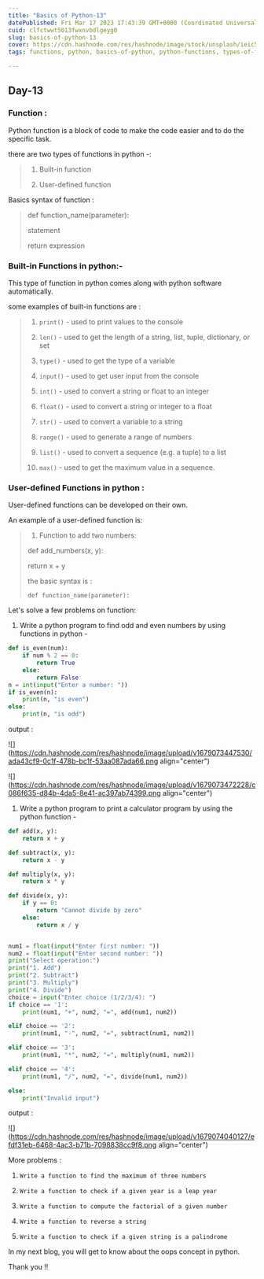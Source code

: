 ```yaml
---
title: "Basics of Python-13"
datePublished: Fri Mar 17 2023 17:43:39 GMT+0000 (Coordinated Universal Time)
cuid: clfctwwt5013fwxnvbdlgeyg0
slug: basics-of-python-13
cover: https://cdn.hashnode.com/res/hashnode/image/stock/unsplash/ieic5Tq8YMk/upload/f6f37465e81cddaa4f2973e3f56dd558.jpeg
tags: functions, python, basics-of-python, python-functions, types-of-functions

---
```


## Day-13

### Function :

Python function is a block of code to make the code easier and to do the specific task.

there are two types of functions in python -:

> 1. Built-in function
>     
> 2. User-defined function
>     

Basics syntax of function :

> def function\_name(parameter):
> 
> statement
> 
> return expression

### Built-in Functions in python:-

This type of function in python comes along with python software automatically.

some examples of built-in functions are :

> 1. `print()` - used to print values to the console
>     
> 2. `len()` - used to get the length of a string, list, tuple, dictionary, or set
>     
> 3. `type()` - used to get the type of a variable
>     
> 4. `input()` - used to get user input from the console
>     
> 5. `int()` - used to convert a string or float to an integer
>     
> 6. `float()` - used to convert a string or integer to a float
>     
> 7. `str()` - used to convert a variable to a string
>     
> 8. `range()` - used to generate a range of numbers
>     
> 9. `list()` - used to convert a sequence (e.g. a tuple) to a list
>     
> 10. `max()` - used to get the maximum value in a sequence.
>     

### User-defined Functions in python :

User-defined functions can be developed on their own.

An example of a user-defined function is:

> 1. Function to add two numbers:
>     
> 
> def add\_numbers(x, y):
> 
> return x + y
> 
> the basic syntax is :
> 
> `def function_name(parameter):`

Let's solve a few problems on function:

1. Write a python program to find odd and even numbers by using functions in python -
    

```python
def is_even(num):
    if num % 2 == 0:
        return True
    else:
        return False
n = int(input("Enter a number: "))
if is_even(n):
    print(n, "is even")
else:
    print(n, "is odd")
```

output :

![](https://cdn.hashnode.com/res/hashnode/image/upload/v1679073447530/ada43cf9-0c1f-478b-bc1f-53aa087ada66.png align="center")

![](https://cdn.hashnode.com/res/hashnode/image/upload/v1679073472228/c086f635-d84b-4da5-8e41-ac397ab74399.png align="center")

1. Write a python program to print a calculator program by using the python function -
    

```python
def add(x, y):
    return x + y

def subtract(x, y):
    return x - y

def multiply(x, y):
    return x * y

def divide(x, y):
    if y == 0:
        return "Cannot divide by zero"
    else:
        return x / y


num1 = float(input("Enter first number: "))
num2 = float(input("Enter second number: "))
print("Select operation:")
print("1. Add")
print("2. Subtract")
print("3. Multiply")
print("4. Divide")
choice = input("Enter choice (1/2/3/4): ")
if choice == '1':
    print(num1, "+", num2, "=", add(num1, num2))

elif choice == '2':
    print(num1, "-", num2, "=", subtract(num1, num2))

elif choice == '3':
    print(num1, "*", num2, "=", multiply(num1, num2))

elif choice == '4':
    print(num1, "/", num2, "=", divide(num1, num2))

else:
    print("Invalid input")
```

output :

![](https://cdn.hashnode.com/res/hashnode/image/upload/v1679074040127/efdf31eb-6468-4ac3-b71b-7098838cc9f8.png align="center")

More problems :

1. `Write a function to find the maximum of three numbers`
    
2. `Write a function to check if a given year is a leap year`
    
3. `Write a function to compute the factorial of a given number`
    
4. `Write a function to reverse a string`
    
5. `Write a function to check if a given string is a palindrome`
    

In my next blog, you will get to know about the oops concept in python.

Thank you !!